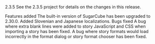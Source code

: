 2.3.5
See the 2.3.5 project for details on the changes in this release.

Features added
The built-in version of SugarCube has been upgraded to 2.30.0.
Added Slovenian and Japanese localizations.
Bugs fixed
A bug where extra blank lines were added to story JavaScript and CSS when importing a story has been fixed.
A bug where story formats would load incorrectly in the format dialog or story format chooser has been fixed.
